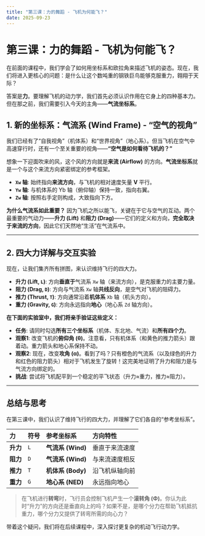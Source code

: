 ```yaml
---
title: "第三课：力的舞蹈 - 飞机为何能飞？"
date: 2025-09-23
---
```


# 第三课：力的舞蹈 - 飞机为何能飞？

在前面的课程中，我们学会了如何用坐标系和欧拉角来描述飞机的姿态。现在，我们将进入更核心的问题：是什么让这个数吨重的钢铁巨鸟能够克服重力，翱翔于天际？

答案是**力**。要理解飞机的动力学，我们首先必须认识作用在它身上的四种基本力。但在那之前，我们需要引入今天的主角——**气流坐标系**。

## 1. 新的坐标系：气流系 (Wind Frame) - “空气的视角”

我们已经有了“自我视角”（机体系）和“世界视角”（地心系）。但当飞机在空气中高速穿行时，还有一个至关重要的视角——**“空气是如何看待飞机的？”**

想象一下迎面吹来的风，这个风的方向就是**来流 (Airflow)** 的方向。**气流坐标系**就是一个与这个来流方向紧密绑定的参考框架。

*   **`Xw` 轴**: 始终指向**来流方向**，与飞机的相对速度矢量 **V** 平行。
*   **`Yw` 轴**: 与机体系的 Yb 轴（俯仰轴）保持一致，指向右翼。
*   **`Zw` 轴**: 按照右手定则构成，大致指向下方。

**为什么气流系如此重要？**
因为飞机之所以能飞，关键在于它与空气的互动。两个最重要的气动力——**升力 (Lift)** 和**阻力 (Drag)**——它们的定义和方向，**完全取决于来流的方向**，因此它们天然地“生活”在气流系中。

---

## 2. 四大力详解与交互实验

现在，让我们集齐所有拼图，来认识维持飞行的四大力。

*   **升力 (Lift, `L`)**: 方向**垂直于**气流系 `Xw` 轴（来流方向），是克服重力的主要力量。
*   **阻力 (Drag, `D`)**: 方向与气流系 `Xw` 轴**共线反向**，是空气对飞机的阻碍力。
*   **推力 (Thrust, `T`)**: 方向通常沿着**机体系** `Xb` 轴（机头方向）。
*   **重力 (Gravity, `G`)**: 方向永远指向**地心**（地心系 `Zd` 轴方向）。

**在下面的实验室中，我们将亲手验证这些定义：**

*   **任务**: 请同时勾选**所有三个坐标系**（机体、东北地、气流）和**所有四个力**。
*   **观察1**: 改变飞机的**俯仰角 (θ)**。注意看，只有机体系（和黄色的推力箭头）跟着动。重力箭头和地心系保持不动。
*   **观察2**: 现在，改变**攻角 (α)**。看到了吗？只有橙色的气流系（以及绿色的升力和红色的阻力箭头）相对于飞机发生了旋转！这完美地证明了升力和阻力是与气流方向绑定的。
*   **挑战**: 尝试将飞机配平到一个稳定的平飞状态（升力≈重力，推力≈阻力）。

<ACViewer>
  <AxesControl :systems="['body', 'ground', 'wind']" />
  <EulerAnglesControl />
  <AirflowControl />
  <ForcesControl />
</ACViewer>

---

## 总结与思考

在第三课中，我们认识了维持飞行的四大力，并理解了它们各自的“参考坐标系”。

| 力 | 符号 | 参考坐标系 | 方向特性 |
| :--- | :--- | :--- | :--- |
| **升力** | `L` | **气流系 (Wind)** | 垂直于来流速度 |
| **阻力** | `D` | **气流系 (Wind)** | 与来流速度相反 |
| **推力** | `T` | **机体系 (Body)** | 沿飞机纵轴向前 |
| **重力** | `G` | **地心系 (NED)** | 永远指向地心 |

> 在飞机进行**转弯**时，飞行员会控制飞机产生一个**滚转角 (Φ)**。你认为此时“升力”的方向还是垂直向上的吗？如果不是，是哪个分力在帮助飞机抵抗重力，哪个分力又提供了转弯所需的向心力？

带着这个疑问，我们将在后续课程中，深入探讨更复杂的机动飞行动力学。
